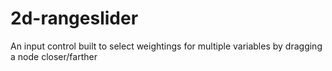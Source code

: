 # 2d-rangeslider
An input control built to select weightings for multiple variables by dragging a node closer/farther
